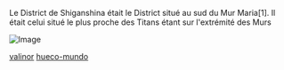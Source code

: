 Le District de Shiganshina était le District situé au sud du Mur Maria[1]. Il était celui situé le plus proche des Titans étant sur l'extrémité des Murs

![Image](https://static.wikia.nocookie.net/shingekinokyojin/images/c/cf/District_de_Shiganshina_-_Anime.png/revision/latest?cb=20141214010719&path-prefix=fr)

[valinor](https://github.com/Doothrat/TP2-Labyrinthe/blob/main/valinor.md)
[hueco-mundo](https://github.com/Doothrat/TP2-Labyrinthe/blob/main/hueco-mundo.md)

